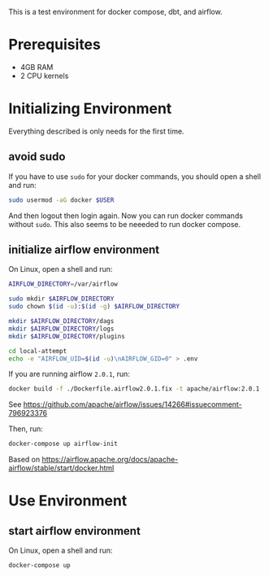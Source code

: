 This is a test environment for docker compose, dbt, and airflow.

# Prerequisites
* 4GB RAM
* 2 CPU kernels

# Initializing Environment
Everything described is only needs for the first time.

## avoid sudo
If you have to use `sudo` for your docker commands, you should  open a shell and run:
```bash
sudo usermod -aG docker $USER
```
And then logout then login again.
Now you can run docker commands without `sudo`.
This also seems to be neeeded to run docker compose.

## initialize airflow environment
On Linux, open a shell and run:
```bash
AIRFLOW_DIRECTORY=/var/airflow

sudo mkdir $AIRFLOW_DIRECTORY
sudo chown $(id -u):$(id -g) $AIRFLOW_DIRECTORY

mkdir $AIRFLOW_DIRECTORY/dags
mkdir $AIRFLOW_DIRECTORY/logs
mkdir $AIRFLOW_DIRECTORY/plugins

cd local-attempt
echo -e "AIRFLOW_UID=$(id -u)\nAIRFLOW_GID=0" > .env
```

If you are running airflow `2.0.1`, run:
```bash
docker build -f ./Dockerfile.airflow2.0.1.fix -t apache/airflow:2.0.1 .
```
See https://github.com/apache/airflow/issues/14266#issuecomment-796923376

Then, run:
```bash
docker-compose up airflow-init
```

Based on https://airflow.apache.org/docs/apache-airflow/stable/start/docker.html


# Use Environment

## start airflow environment
On Linux, open a shell and run:
```bash
docker-compose up
```
